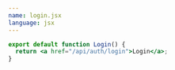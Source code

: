 ```yaml
---
name: login.jsx
language: jsx
---
```


<!-- markdownlint-disable MD041 -->

```jsx
export default function Login() {
  return <a href="/api/auth/login">Login</a>;
}
```
